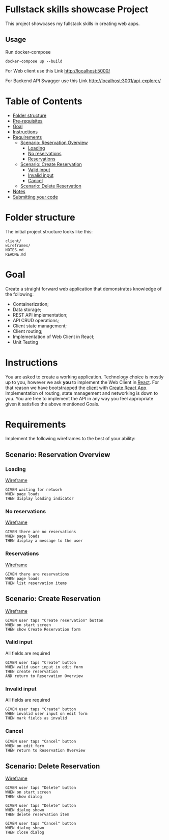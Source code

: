 # Fullstack skills showcase Project <!-- omit in toc -->

This project showcases my fullstack skills in creating web apps.

## Usage

Run docker-compose

```shell
docker-compose up --build
```

For Web client use this Link
<http://localhost:5000/>

For Backend API Swagger use this Link
<http://localhost:3001/api-explorer/>

# Table of Contents <!-- omit in toc -->

- [Folder structure](#folder-structure)
- [Pre-requisites](#pre-requisites)
- [Goal](#goal)
- [Instructions](#instructions)
- [Requirements](#requirements)
  - [Scenario: Reservation Overview](#scenario-reservation-overview)
    - [Loading](#loading)
    - [No reservations](#no-reservations)
    - [Reservations](#reservations)
  - [Scenario: Create Reservation](#scenario-create-reservation)
    - [Valid input](#valid-input)
    - [Invalid input](#invalid-input)
    - [Cancel](#cancel)
  - [Scenario: Delete Reservation](#scenario-delete-reservation)
- [Notes](#notes)
- [Submitting your code](#submitting-your-code)

# Folder structure

The initial project structure looks like this:

```
client/
wireframes/
NOTES.md
README.md
```

# Goal

Create a straight forward web application that demonstrates knowledge of the following:

- Containerization;
- Data storage;
- REST API implementation;
- API CRUD operations;
- Client state management;
- Client routing;
- Implementation of Web Client in React;
- Unit Testing

# Instructions

You are asked to create a working application. Technology choice is mostly up to you, however we ask **you** to implement the Web Client in [React](https://reactjs.org/). For that reason we have bootstrapped the [client](./client) with [Create React App](https://create-react-app.dev/). Implementation of routing, state management and networking is down to you. You are free to implement the API in any way you feel appropriate given it satisfies the above mentioned Goals.

# Requirements

Implement the following wireframes to the best of your ability:

## Scenario: Reservation Overview

### Loading

[Wireframe](./wireframes/reservation-overview--loading.drawio)

```
GIVEN waiting for network
WHEN page loads
THEN display loading indicator
```

### No reservations

[Wireframe](./wireframes/reservation-overview--no-reservations.drawio)

```
GIVEN there are no reservations
WHEN page loads
THEN display a message to the user
```

### Reservations

[Wireframe](./wireframes/reservation-overview--reservations.drawio)

```
GIVEN there are reservations
WHEN page loads
THEN list reservation items
```

## Scenario: Create Reservation

[Wireframe](./wireframes/reservation-create.drawio)

```
GIVEN user taps "Create reservation" button
WHEN on start screen
THEN show Create Reservation form
```

### Valid input

All fields are required

```
GIVEN user taps "Create" button
WHEN valid user input in edit form
THEN create reservation
AND return to Reservation Overview
```

### Invalid input

All fields are required

```
GIVEN user taps "Create" button
WHEN invalid user input on edit form
THEN mark fields as invalid
```

### Cancel

```
GIVEN user taps "Cancel" button
WHEN on edit form
THEN return to Reservation Overview
```

## Scenario: Delete Reservation

[Wireframe](./wireframes/reservation-delete.drawio)

```
GIVEN user taps "Delete" button
WHEN on start screen
THEN show dialog
```

```
GIVEN user taps "Delete" button
WHEN dialog shown
THEN delete reservation item
```

```
GIVEN user taps "Cancel" button
WHEN dialog shown
THEN close dialog
```
